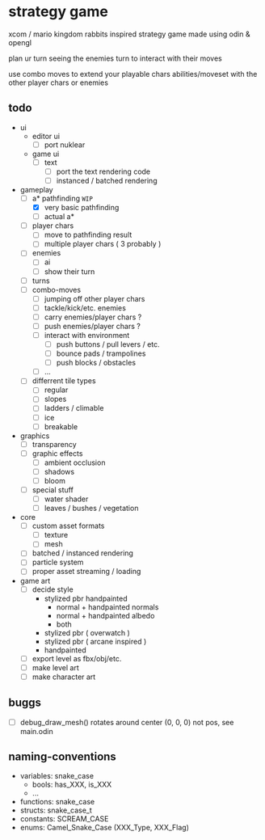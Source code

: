 # strategy game

xcom / mario kingdom rabbits inspired strategy game made using odin & opengl

plan ur turn seeing the enemies turn to interact with their moves

use combo moves to extend your playable chars abilities/moveset with the other player chars or enemies

## todo
  * ui
    - editor ui
      - [ ] port nuklear
    - game ui
      - [ ] text
        - [ ] port the text rendering code
        - [ ] instanced / batched rendering
  * gameplay
    - [ ] a* pathfinding `WIP`
      - [X] very basic pathfinding
      - [ ] actual a*
    - [ ] player chars
      - [ ] move to pathfinding result
      - [ ] multiple player chars ( 3 probably )
    - [ ] enemies
      - [ ] ai
      - [ ] show their turn
    - [ ] turns
    - [ ] combo-moves
      - [ ] jumping off other player chars
      - [ ] tackle/kick/etc. enemies
      - [ ] carry enemies/player chars ?
      - [ ] push enemies/player chars ?
      - [ ] interact with environment
        - [ ] push buttons / pull levers / etc.
        - [ ] bounce pads / trampolines
        - [ ] push blocks / obstacles
      - [ ] ...
    - [ ] differrent tile types
      - [ ] regular
      - [ ] slopes
      - [ ] ladders / climable
      - [ ] ice
      - [ ] breakable
  * graphics
    - [ ] transparency
    - [ ] graphic effects
      - [ ] ambient occlusion
      - [ ] shadows
      - [ ] bloom
    - [ ] special stuff
      - [ ] water shader
      - [ ] leaves / bushes / vegetation
  * core
    - [ ] custom asset formats
      - [ ] texture
      - [ ] mesh
    - [ ] batched / instanced rendering
    - [ ] particle system
    - [ ] proper asset streaming / loading
  * game art
    - [ ] decide style
      - stylized pbr handpainted
        - normal + handpainted normals
        - normal + handpainted albedo
        - both
      - stylized pbr ( overwatch )
      - stylized pbr ( arcane inspired )
      - handpainted
    - [ ] export level as fbx/obj/etc.
    - [ ] make level art
    - [ ] make character art

## buggs
  - [ ] debug_draw_mesh() rotates around center (0, 0, 0) not pos, see main.odin


## naming-conventions
  - variables: snake_case
    - bools: has_XXX, is_XXX
    - ...
  - functions: snake_case
  - structs:   snake_case_t
  - constants: SCREAM_CASE
  - enums:     Camel_Snake_Case (XXX_Type, XXX_Flag) 
